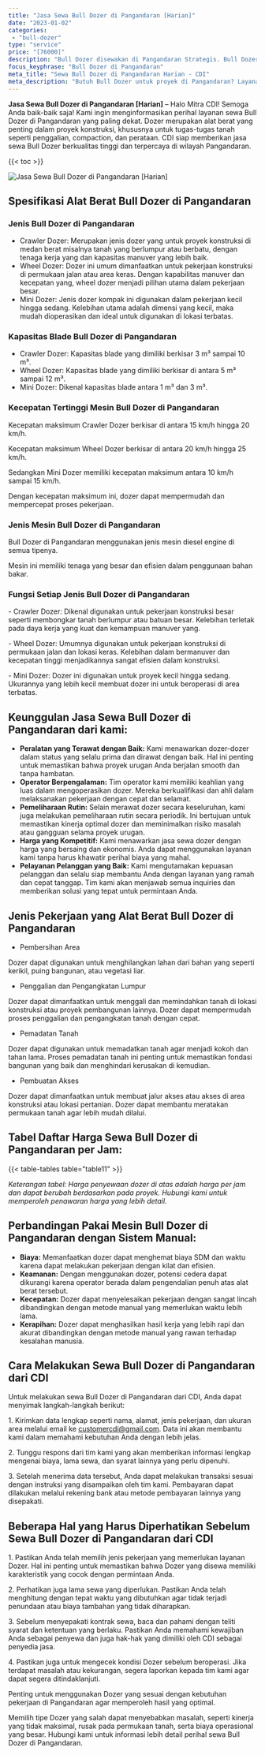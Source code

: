 ```yaml
---
title: "Jasa Sewa Bull Dozer di Pangandaran [Harian]"
date: "2023-01-02"
categories:
 - "bull-dozer"
type: "service"
price: "[76000]"
description: "Bull Dozer disewakan di Pangandaran Strategis. Bull Dozer unggulan untuk kebutuhan proyek konstruksi dengan performa superior. Dapatkan informasi lengkap dengan menghubungi kami."
focus_keyphrase: "Bull Dozer di Pangandaran"
meta_title: "Sewa Bull Dozer di Pangandaran Harian - CDI"
meta_description: "Butuh Bull Dozer untuk proyek di Pangandaran? Layanan profesional kami siap melayani dengan penawaran terbaik. Segera hubungi kami."
---
```


**Jasa Sewa Bull Dozer di Pangandaran [Harian]** – Halo Mitra CDI! Semoga Anda baik-baik saja! Kami ingin menginformasikan perihal layanan sewa Bull Dozer di Pangandaran yang paling dekat. Dozer merupakan alat berat yang penting dalam proyek konstruksi, khususnya untuk tugas-tugas tanah seperti penggalian, compaction, dan perataan. CDI siap memberikan jasa sewa Bull Dozer berkualitas tinggi dan terpercaya di wilayah Pangandaran.

{{< toc >}}

![Jasa Sewa Bull Dozer di Pangandaran [Harian]](/images/bull-dozer/bull-dozer-01.jpg)

## Spesifikasi Alat Berat Bull Dozer di Pangandaran

### Jenis Bull Dozer di Pangandaran

*   Crawler Dozer: Merupakan jenis dozer yang untuk proyek konstruksi di medan berat misalnya tanah yang berlumpur atau berbatu, dengan tenaga kerja yang dan kapasitas manuver yang lebih baik.
*   Wheel Dozer: Dozer ini umum dimanfaatkan untuk pekerjaan konstruksi di permukaan jalan atau area keras. Dengan kapabilitas manuver dan kecepatan yang, wheel dozer menjadi pilihan utama dalam pekerjaan besar.
*   Mini Dozer: Jenis dozer kompak ini digunakan dalam pekerjaan kecil hingga sedang. Kelebihan utama adalah dimensi yang kecil, maka mudah dioperasikan dan ideal untuk digunakan di lokasi terbatas.

### Kapasitas Blade Bull Dozer di Pangandaran

*   Crawler Dozer: Kapasitas blade yang dimiliki berkisar 3 m³ sampai 10 m³.
*   Wheel Dozer: Kapasitas blade yang dimiliki berkisar di antara 5 m³ sampai 12 m³.
*   Mini Dozer: Dikenal kapasitas blade antara 1 m³ dan 3 m³.

### Kecepatan Tertinggi Mesin Bull Dozer di Pangandaran

Kecepatan maksimum Crawler Dozer berkisar di antara 15 km/h hingga 20 km/h.

Kecepatan maksimum Wheel Dozer berkisar di antara 20 km/h hingga 25 km/h.

Sedangkan Mini Dozer memiliki kecepatan maksimum antara 10 km/h sampai 15 km/h.

Dengan kecepatan maksimum ini, dozer dapat mempermudah dan mempercepat proses pekerjaan.

### Jenis Mesin Bull Dozer di Pangandaran

Bull Dozer di Pangandaran menggunakan jenis mesin diesel engine di semua tipenya.

Mesin ini memiliki tenaga yang besar dan efisien dalam penggunaan bahan bakar.

### Fungsi Setiap Jenis Bull Dozer di Pangandaran

\- Crawler Dozer: Dikenal digunakan untuk pekerjaan konstruksi besar seperti membongkar tanah berlumpur atau batuan besar. Kelebihan terletak pada daya kerja yang kuat dan kemampuan manuver yang.

\- Wheel Dozer: Umumnya digunakan untuk pekerjaan konstruksi di permukaan jalan dan lokasi keras. Kelebihan dalam bermanuver dan kecepatan tinggi menjadikannya sangat efisien dalam konstruksi.

\- Mini Dozer: Dozer ini digunakan untuk proyek kecil hingga sedang. Ukurannya yang lebih kecil membuat dozer ini untuk beroperasi di area terbatas.

## Keunggulan Jasa Sewa Bull Dozer di Pangandaran dari kami:

*   **Peralatan yang Terawat dengan Baik:** Kami menawarkan dozer-dozer dalam status yang selalu prima dan dirawat dengan baik. Hal ini penting untuk memastikan bahwa proyek urugan Anda berjalan smooth dan tanpa hambatan.
*   **Operator Berpengalaman:** Tim operator kami memiliki keahlian yang luas dalam mengoperasikan dozer. Mereka berkualifikasi dan ahli dalam melaksanakan pekerjaan dengan cepat dan selamat.
*   **Pemeliharaan Rutin:** Selain merawat dozer secara keseluruhan, kami juga melakukan pemeliharaan rutin secara periodik. Ini bertujuan untuk memastikan kinerja optimal dozer dan meminimalkan risiko masalah atau gangguan selama proyek urugan.
*   **Harga yang Kompetitif:** Kami menawarkan jasa sewa dozer dengan harga yang bersaing dan ekonomis. Anda dapat menggunakan layanan kami tanpa harus khawatir perihal biaya yang mahal.
*   **Pelayanan Pelanggan yang Baik:** Kami mengutamakan kepuasan pelanggan dan selalu siap membantu Anda dengan layanan yang ramah dan cepat tanggap. Tim kami akan menjawab semua inquiries dan memberikan solusi yang tepat untuk permintaan Anda.

## Jenis Pekerjaan yang Alat Berat Bull Dozer di Pangandaran

*   Pembersihan Area

Dozer dapat digunakan untuk menghilangkan lahan dari bahan yang seperti kerikil, puing bangunan, atau vegetasi liar.
*   Penggalian dan Pengangkatan Lumpur

Dozer dapat dimanfaatkan untuk menggali dan memindahkan tanah di lokasi konstruksi atau proyek pembangunan lainnya. Dozer dapat mempermudah proses penggalian dan pengangkatan tanah dengan cepat.
*   Pemadatan Tanah

Dozer dapat digunakan untuk memadatkan tanah agar menjadi kokoh dan tahan lama. Proses pemadatan tanah ini penting untuk memastikan fondasi bangunan yang baik dan menghindari kerusakan di kemudian.
*   Pembuatan Akses

Dozer dapat dimanfaatkan untuk membuat jalur akses atau akses di area konstruksi atau lokasi pertanian. Dozer dapat membantu meratakan permukaan tanah agar lebih mudah dilalui.

## Tabel Daftar Harga Sewa Bull Dozer di Pangandaran per Jam:

{{< table-tables table="table11" >}}

_Keterangan tabel: Harga penyewaan dozer di atas adalah harga per jam dan dapat berubah berdasarkan pada proyek. Hubungi kami untuk memperoleh penawaran harga yang lebih detail._

## Perbandingan Pakai Mesin Bull Dozer di Pangandaran dengan Sistem Manual:

*   **Biaya:** Memanfaatkan dozer dapat menghemat biaya SDM dan waktu karena dapat melakukan pekerjaan dengan kilat dan efisien.
*   **Keamanan:** Dengan menggunakan dozer, potensi cedera dapat dikurangi karena operator berada dalam pengendalian penuh atas alat berat tersebut.
*   **Kecepatan:** Dozer dapat menyelesaikan pekerjaan dengan sangat lincah dibandingkan dengan metode manual yang memerlukan waktu lebih lama.
*   **Kerapihan:** Dozer dapat menghasilkan hasil kerja yang lebih rapi dan akurat dibandingkan dengan metode manual yang rawan terhadap kesalahan manusia.

## Cara Melakukan Sewa Bull Dozer di Pangandaran dari CDI

Untuk melakukan sewa Bull Dozer di Pangandaran dari CDI, Anda dapat menyimak langkah-langkah berikut:

1\.  Kirimkan data lengkap seperti nama, alamat, jenis pekerjaan, dan ukuran area melalui email ke customercdi@gmail.com. Data ini akan membantu kami dalam memahami kebutuhan Anda dengan lebih jelas.

2\.  Tunggu respons dari tim kami yang akan memberikan informasi lengkap mengenai biaya, lama sewa, dan syarat lainnya yang perlu dipenuhi.

3\.  Setelah menerima data tersebut, Anda dapat melakukan transaksi sesuai dengan instruksi yang disampaikan oleh tim kami. Pembayaran dapat dilakukan melalui rekening bank atau metode pembayaran lainnya yang disepakati.

## Beberapa Hal yang Harus Diperhatikan Sebelum Sewa Bull Dozer di Pangandaran dari CDI

1\.  Pastikan Anda telah memilih jenis pekerjaan yang memerlukan layanan Dozer. Hal ini penting untuk memastikan bahwa Dozer yang disewa memiliki karakteristik yang cocok dengan permintaan Anda.

2\.  Perhatikan juga lama sewa yang diperlukan. Pastikan Anda telah menghitung dengan tepat waktu yang dibutuhkan agar tidak terjadi penundaan atau biaya tambahan yang tidak diharapkan.

3\.  Sebelum menyepakati kontrak sewa, baca dan pahami dengan teliti syarat dan ketentuan yang berlaku. Pastikan Anda memahami kewajiban Anda sebagai penyewa dan juga hak-hak yang dimiliki oleh CDI sebagai penyedia jasa.

4\.  Pastikan juga untuk mengecek kondisi Dozer sebelum beroperasi. Jika terdapat masalah atau kekurangan, segera laporkan kepada tim kami agar dapat segera ditindaklanjuti.

Penting untuk menggunakan Dozer yang sesuai dengan kebutuhan pekerjaan di Pangandaran agar memperoleh hasil yang optimal.

Memilih tipe Dozer yang salah dapat menyebabkan masalah, seperti kinerja yang tidak maksimal, rusak pada permukaan tanah, serta biaya operasional yang besar. Hubungi kami untuk informasi lebih detail perihal sewa Bull Dozer di Pangandaran.